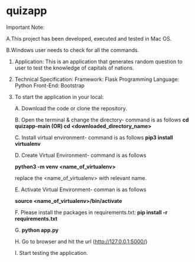 # quizapp 

Important Note: 

A.This project has been developed, executed and tested in Mac OS.

B.Windows user needs to check for all the commands.

1. Application: This is an application that generates random question to user to test the knowledge of capitals of nations.
2. Technical Specification:
          Framework: Flask
          Programming Language: Python
          Front-End: Bootstrap
          


3. To start the application in your local:

   A. Download the code or clone the repository.
   
   B. Open the terminal & change the directory- command is as follows
   **cd quizapp-main (OR) cd <downloaded_directory_name>**
   
   
   C. Install virtual environment- command is as follows
      **pip3 install virtualenv**
   
   D. Create Virtual Environment- command is as follows
   
   **python3 -m venv <name_of_virtualenv>**
      
      replace the <name_of_virtualenv> with relevant name.
   
   E. Activate Virtual Environment- comman is as follows
   
   **source <name_of_virtualenv>/bin/activate**
   
   F. Please install the packages in requirements.txt: **pip install -r requirements.txt**
   
   G. **python app.py**
   
   H. Go to browser and hit the url (http://127.0.0.1:5000/)
   
   I. Start testing the application.
